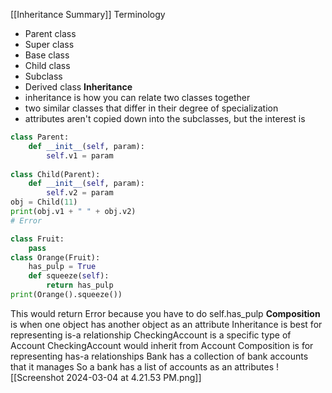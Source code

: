 [[Inheritance Summary]]
Terminology
- Parent class
- Super class
- Base class
- Child class
- Subclass
- Derived class
**Inheritance** 
- inheritance is how you can relate two classes together
- two similar classes that differ in their degree of specialization
- attributes aren't copied down into the subclasses, but the interest is 
```python
class Parent:
    def __init__(self, param):
        self.v1 = param
    
class Child(Parent):
    def __init__(self, param):
        self.v2 = param
obj = Child(11)
print(obj.v1 + " " + obj.v2)
# Error
```
```python
class Fruit:
    pass
class Orange(Fruit):
    has_pulp = True
    def squeeze(self):
        return has_pulp
print(Orange().squeeze())
```
This would return Error because you have to do self.has_pulp
**Composition** is when one object has another object as an attribute
Inheritance is best for representing is-a relationship 
CheckingAccount is a specific type of Account
CheckingAccount would inherit from Account
Composition is for representing has-a relationships
Bank has a collection of bank accounts that it manages
So a bank has a list of accounts as an attributes
![[Screenshot 2024-03-04 at 4.21.53 PM.png]]

